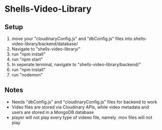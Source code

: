 # Shells-Video-Library

## Setup
1) move your "cloudinaryConfig.js" and "dbConfig.js" files into shells-video-library/backend/database/
2) Navigate to "shells-video-library/"
3) run "npm install"
4) run "npm start"
5) In seperate terminal, navigate to "shells-video-library/backend/"
6) run "npm install"
7) run "nodemon"

## Notes
- Needs "dbConfig.js" and "cloudinaryConfig.js" files for backend to work
- Video files are stored via Cloudinary APIs, while video metadata and users are stored in a MongoDB database
- player will not play every type of videeo file, namely .mov files will not play